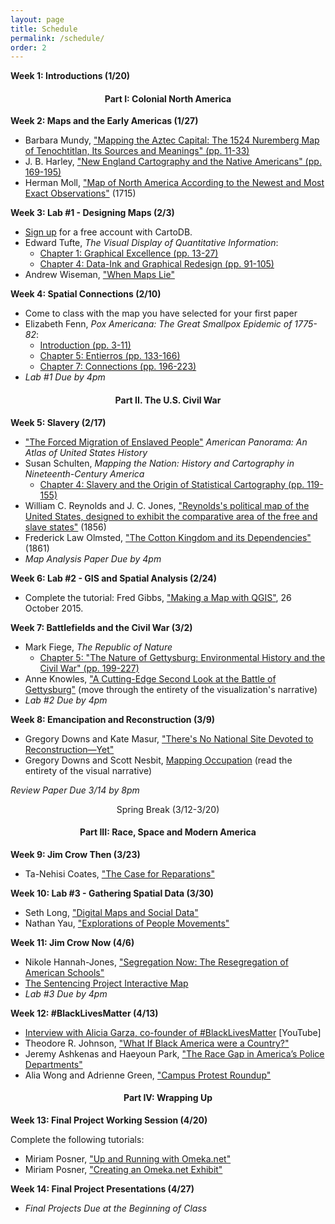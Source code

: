```yaml
---
layout: page
title: Schedule
permalink: /schedule/
order: 2
---
```


**Week 1: Introductions (1/20)**<br>

<h4><p align ="center">Part I: Colonial North America</p></h4>

**Week 2: Maps and the Early Americas (1/27)**

- Barbara Mundy, ["Mapping the Aztec Capital: The 1524 Nuremberg Map of Tenochtitlan, Its Sources and Meanings" (pp. 11-33)](https://sakai.rutgers.edu/x/j3EJUt)
- J. B. Harley, ["New England Cartography and the Native Americans" (pp. 169-195)](https://sakai.rutgers.edu/x/GCAimz)
- Herman Moll, ["Map of North America According to the Newest and Most Exact Observations"](https://www.loc.gov/resource/g3300.ct003985/) (1715)

**Week 3: Lab #1 - Designing Maps (2/3)**

- [Sign up](https://cartodb.com/signup) for a free account with CartoDB.
- Edward Tufte, *The Visual Display of Quantitative Information*:
	* [Chapter 1: Graphical Excellence (pp. 13-27)](https://sakai.rutgers.edu/x/HYx2xw)
	* [Chapter 4: Data-Ink and Graphical Redesign (pp. 91-105)](https://sakai.rutgers.edu/x/mvkhuk)
- Andrew Wiseman, ["When Maps Lie"](http://www.citylab.com/design/2015/06/when-maps-lie/396761/)

**Week 4: Spatial Connections (2/10)**

- Come to class with the map you have selected for your first paper
- Elizabeth Fenn, *Pox Americana: The Great Smallpox Epidemic of 1775-82*: 
	* [Introduction (pp. 3-11)](https://sakai.rutgers.edu/x/s6Kk23)
	* [Chapter 5: Entierros (pp. 133-166)](https://sakai.rutgers.edu/x/IYNhZ6)
	* [Chapter 7: Connections (pp. 196-223)](https://sakai.rutgers.edu/x/fODXr0)
- *Lab #1 Due by 4pm*

<h4><p align ="center">Part II. The U.S. Civil War</p></h4>

**Week 5: Slavery (2/17)** 

- ["The Forced Migration of Enslaved People"](http://dsl.richmond.edu/panorama/forcedmigration/) *American Panorama: An Atlas of United States History*
- Susan Schulten, *Mapping the Nation: History and Cartography in Nineteenth-Century America*
	* [Chapter 4: Slavery and the Origin of Statistical Cartography (pp. 119-155)](https://sakai.rutgers.edu/x/SEHaOc)
- William C. Reynolds and J. C. Jones, ["Reynolds's political map of the United States, designed to exhibit the comparative area of the free and slave states"](http://www.mappingthenation.com/index.php/viewer/index/4/5) (1856)
- Frederick Law Olmsted, ["The Cotton Kingdom and its Dependencies"](http://www.mappingthenation.com/index.php/viewer/index/4/12) (1861)
- *Map Analysis Paper Due by 4pm*

**Week 6: Lab #2 - GIS and Spatial Analysis (2/24)**

- Complete the tutorial: Fred Gibbs, ["Making a Map with QGIS"](http://fredgibbs.net/tutorials/qgis/making-a-map-with-qgis.html), 26 October 2015.

**Week 7: Battlefields and the Civil War (3/2)**<br>

- Mark Fiege, *The Republic of Nature*
	* [Chapter 5: "The Nature of Gettysburg: Environmental History and the Civil War" (pp. 199-227)](https://sakai.rutgers.edu/x/KdigvY)
- Anne Knowles, ["A Cutting-Edge Second Look at the Battle of Gettysburg"](http://www.smithsonianmag.com/history/A-Cutting-Edge-Second-Look-at-the-Battle-of-Gettysburg-1-180947921/) (move through the entirety of the visualization's narrative)
- *Lab #2 Due by 4pm*

**Week 8: Emancipation and Reconstruction (3/9)**

- Gregory Downs and Kate Masur, ["There's No National Site Devoted to Reconstruction—Yet"](http://www.theatlantic.com/politics/archive/2015/04/theres-no-national-site-devoted-to-reconstructionyet/389138/)
- Gregory Downs and Scott Nesbit, [Mapping Occupation](http://mappingoccupation.org/) (read the entirety of the visual narrative)

*Review Paper Due 3/14 by 8pm*

<p align="center">Spring Break (3/12-3/20)</p>

<h4><p align ="center">Part III: Race, Space and Modern America</p></h4>

**Week 9: Jim Crow Then (3/23)**

- Ta-Nehisi Coates, ["The Case for Reparations"](http://www.theatlantic.com/magazine/archive/2014/06/the-case-for-reparations/361631/)

**Week 10: Lab #3 - Gathering Spatial Data (3/30)**

- Seth Long, ["Digital Maps and Social Data"](https://technaverbascripta.wordpress.com/2013/03/11/digital-maps-and-social-data/)
- Nathan Yau, ["Explorations of People Movements"](http://flowingdata.com/2014/07/30/explorations-of-people-movements-from-groups-to-the-individual/)

**Week 11: Jim Crow Now (4/6)**

- Nikole Hannah-Jones, ["Segregation Now: The Resegregation of American Schools"](https://www.propublica.org/article/segregation-now-the-resegregation-of-americas-schools)
- [The Sentencing Project Interactive Map](http://www.sentencingproject.org/map/map.cfm)
- *Lab #3 Due by 4pm*

**Week 12: #BlackLivesMatter (4/13)**

- [Interview with Alicia Garza, co-founder of #BlackLivesMatter](https://www.youtube.com/watch?v=Y5WeJaNtMQs) [YouTube]
- Theodore R. Johnson, ["What If Black America were a Country?"]("http://www.theatlantic.com/international/archive/2014/10/what-if-black-america-were-a-country/380953/")
- Jeremy Ashkenas and Haeyoun Park, ["The Race Gap in America’s Police Departments"](http://www.nytimes.com/interactive/2014/09/03/us/the-race-gap-in-americas-police-departments.html) 
- Alia Wong and Adrienne Green, ["Campus Protest Roundup"](http://www.theatlantic.com/education/archive/2016/01/campus-protest-roundup/417570/)


<h4><p align ="center">Part IV: Wrapping Up</p></h4>

**Week 13: Final Project Working Session (4/20)**

Complete the following tutorials:

- Miriam Posner, ["Up and Running with Omeka.net"](http://programminghistorian.org/lessons/up-and-running-with-omeka)
- Miriam Posner, ["Creating an Omeka.net Exhibit"](http://programminghistorian.org/lessons/creating-an-omeka-exhibit)

**Week 14: Final Project Presentations (4/27)**

- *Final Projects Due at the Beginning of Class*
